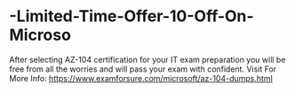# -Limited-Time-Offer-10-Off-On-Microso
After selecting AZ-104 certification for your IT exam preparation you will be free from all the worries and will pass your exam with confident.   Visit For More Info: https://www.examforsure.com/microsoft/az-104-dumps.html
